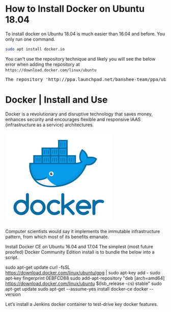


# How to Install Docker on Ubuntu 18.04

To install docker on Ubuntu 18.04 is much easier than 16.04 and before. You only run one command.

``` bash
sudo apt install docker.io
```

You can't use the repository technique and likely you will see the below error when adding the repository at `https://download.docker.com/linux/ubuntu`

<pre>
The repository 'http://ppa.launchpad.net/banshee-team/ppa/ubuntu bionic Release' does not have a Release file.
</pre>




# Docker | Install and Use

Docker is a revolutionary and disruptive technology that saves money, enhances security and encourages flexible and responsive IAAS (infrastructure as a service) architectures.

<img id="left40" src="/media/docker-logo-square-1.png" title="Docker Logo" />

Computer scientists would say it implements the immutable infrastructure pattern, from which most of its benefits emanate.

Install Docker CE on Ubuntu 16.04 and 17.04
The simplest (most future proofed) Docker Community Edition install is to bundle the below into a script.

sudo apt-get update
curl -fsSL https://download.docker.com/linux/ubuntu/gpg | sudo apt-key add -
sudo apt-key fingerprint 0EBFCD88
sudo add-apt-repository "deb [arch=amd64] https://download.docker.com/linux/ubuntu $(lsb_release -cs) stable"
sudo apt-get update
sudo apt-get --assume-yes install docker-ce
docker --version


Let’s install a Jenkins docker container to test-drive key docker features.